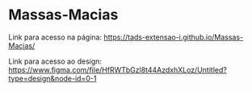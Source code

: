 # Massas-Macias

Link para acesso na página: https://tads-extensao-i.github.io/Massas-Macias/



Link para acesso ao design: https://www.figma.com/file/HfRWTbGzl8t44AzdxhXLoz/Untitled?type=design&node-id=0-1
